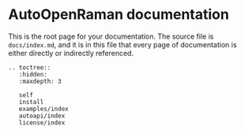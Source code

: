 # AutoOpenRaman documentation

This is the root page for your documentation. The source file is `docs/index.md`, and it is in this file that every page of documentation is either directly or indirectly referenced.


```{eval-rst}
.. toctree::
   :hidden:
   :maxdepth: 3

   self
   install
   examples/index
   autoapi/index
   license/index
```
